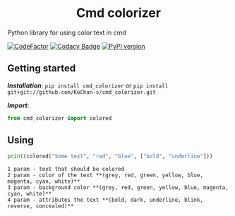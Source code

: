 <h1 align="center">Cmd colorizer</h1>

Python library for using color text in cmd

[![CodeFactor](https://www.codefactor.io/repository/github/kochan-s/cmd_colorizer/badge)](https://www.codefactor.io/repository/github/kochan-s/cmd_colorizer)
[![Codacy Badge](https://api.codacy.com/project/badge/Grade/7cf6bb397e724ea3819262339f12c316)](https://www.codacy.com/manual/leskapopp/cmd_colorizer?utm_source=github.com&amp;utm_medium=referral&amp;utm_content=KoChan-s/cmd_colorizer&amp;utm_campaign=Badge_Grade)
[![PyPI version](https://badge.fury.io/py/cmd-colorizer.svg)](https://badge.fury.io/py/cmd-colorizer)

## Getting started
***Installation***:
`pip install cmd_colorizer` or `pip install git+git://github.com/KoChan-s/cmd_colorizer.git`

***Import***:
```python
from cmd_colorizer import colored
```

## Using
```python
print(colored("Some text", "red", "blue", ["bold", "underline"]))
```

`1 param - text that should be colored`  
`2 param - color of the text **(grey, red, green, yellow, blue, magenta, cyan, white)**`  
`3 param - background color **(grey, red, green, yellow, blue, magenta, cyan, white)**`  
`4 param - attributes the text **(bold, dark, underline, blink, reverse, concealed)**`  
